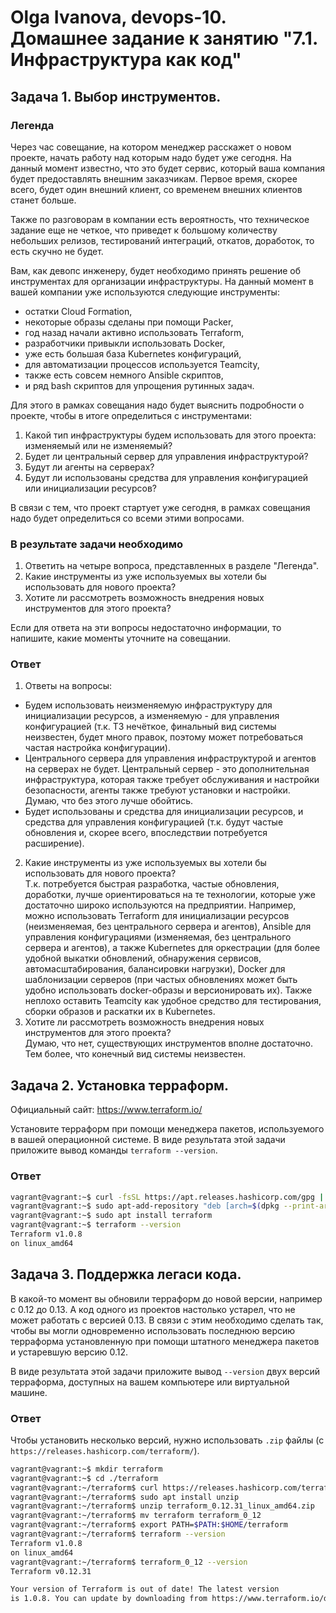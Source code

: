 # Olga Ivanova, devops-10. Домашнее задание к занятию "7.1. Инфраструктура как код"

## Задача 1. Выбор инструментов.

### Легенда

Через час совещание, на котором менеджер расскажет о новом проекте, начать работу над которым надо будет уже сегодня.
На данный момент известно, что это будет сервис, который ваша компания будет предоставлять внешним заказчикам.
Первое время, скорее всего, будет один внешний клиент, со временем внешних клиентов станет больше.

Также по разговорам в компании есть вероятность, что техническое задание еще не четкое, что приведет к большому
количеству небольших релизов, тестирований интеграций, откатов, доработок, то есть скучно не будет.

Вам, как девопс инженеру, будет необходимо принять решение об инструментах для организации инфраструктуры.
На данный момент в вашей компании уже используются следующие инструменты:
- остатки Сloud Formation,
- некоторые образы сделаны при помощи Packer,
- год назад начали активно использовать Terraform,
- разработчики привыкли использовать Docker,
- уже есть большая база Kubernetes конфигураций,
- для автоматизации процессов используется Teamcity,
- также есть совсем немного Ansible скриптов,
- и ряд bash скриптов для упрощения рутинных задач.

Для этого в рамках совещания надо будет выяснить подробности о проекте, чтобы в итоге определиться с инструментами:

1. Какой тип инфраструктуры будем использовать для этого проекта: изменяемый или не изменяемый?
1. Будет ли центральный сервер для управления инфраструктурой?
1. Будут ли агенты на серверах?
1. Будут ли использованы средства для управления конфигурацией или инициализации ресурсов?

В связи с тем, что проект стартует уже сегодня, в рамках совещания надо будет определиться со всеми этими вопросами.

### В результате задачи необходимо

1. Ответить на четыре вопроса, представленных в разделе "Легенда".
1. Какие инструменты из уже используемых вы хотели бы использовать для нового проекта?
1. Хотите ли рассмотреть возможность внедрения новых инструментов для этого проекта?

Если для ответа на эти вопросы недостаточно информации, то напишите, какие моменты уточните на совещании.

### Ответ 

1. Ответы на вопросы:
- Будем использовать неизменяемую инфраструктуру для инициализации ресурсов, а изменяемую - для управления конфигурацией 
(т.к. ТЗ нечёткое, финальный вид системы неизвестен, будет много правок, поэтому может потребоваться частая настройка конфигурации). 
- Центрального сервера для управления инфраструктурой и агентов на серверах не будет. Центральный сервер - это дополнительная инфраструктура, 
которая также требует обслуживания и настройки безопасности, агенты также требуют установки и настройки. Думаю, что без этого лучше обойтись.  
- Будет использованы и средства для инициализации ресурсов, и средства для управления конфигурацией (т.к. будут частые обновления и, скорее всего, впоследствии потребуется расширение).
2. Какие инструменты из уже используемых вы хотели бы использовать для нового проекта?  
Т.к. потребуется быстрая разработка, частые обновления, доработки, лучше ориентироваться на те технологии, которые уже достаточно широко используются на предприятии. Например, можно 
использовать Terraform для инициализации ресурсов (неизменяемая, без центрального сервера и агентов), Ansible для управления конфигурациями (изменяемая, без центрального сервера и агентов), 
а также Kubernetes для оркестрации (для более удобной выкатки обновлений, обнаружения сервисов, автомасштабирования, балансировки нагрузки), Docker для шаблонизации серверов (при частых обновлениях 
может быть удобно использовать docker-образы и версионировать их). Также неплохо оставить Teamcity как удобное средство для тестирования, сборки образов и раскатки их в Kubernetes.
3. Хотите ли рассмотреть возможность внедрения новых инструментов для этого проекта?  
Думаю, что нет, существующих инструментов вполне достаточно. Тем более, что конечный вид системы неизвестен.

## Задача 2. Установка терраформ.

Официальный сайт: https://www.terraform.io/

Установите терраформ при помощи менеджера пакетов, используемого в вашей операционной системе.
В виде результата этой задачи приложите вывод команды `terraform --version`.

### Ответ

```bash
vagrant@vagrant:~$ curl -fsSL https://apt.releases.hashicorp.com/gpg | sudo apt-key add -
vagrant@vagrant:~$ sudo apt-add-repository "deb [arch=$(dpkg --print-architecture)] https://apt.releases.hashicorp.com $(lsb_release -cs) main"
vagrant@vagrant:~$ sudo apt install terraform
vagrant@vagrant:~$ terraform --version
Terraform v1.0.8
on linux_amd64
```

## Задача 3. Поддержка легаси кода.

В какой-то момент вы обновили терраформ до новой версии, например с 0.12 до 0.13.
А код одного из проектов настолько устарел, что не может работать с версией 0.13.
В связи с этим необходимо сделать так, чтобы вы могли одновременно использовать последнюю версию терраформа установленную при помощи
штатного менеджера пакетов и устаревшую версию 0.12.

В виде результата этой задачи приложите вывод `--version` двух версий терраформа, доступных на вашем компьютере
или виртуальной машине.

### Ответ

Чтобы установить несколько версий, нужно использовать `.zip` файлы (с `https://releases.hashicorp.com/terraform/`).  

```bash
vagrant@vagrant:~$ mkdir terraform
vagrant@vagrant:~$ cd ./terraform
vagrant@vagrant:~/terraform$ curl https://releases.hashicorp.com/terraform/0.12.31/terraform_0.12.31_linux_amd64.zip --output /home/vagrant/terraform/terraform_0.12.31_linux_amd64.zip
vagrant@vagrant:~/terraform$ sudo apt install unzip
vagrant@vagrant:~/terraform$ unzip terraform_0.12.31_linux_amd64.zip
vagrant@vagrant:~/terraform$ mv terraform terraform_0_12
vagrant@vagrant:~/terraform$ export PATH=$PATH:$HOME/terraform
vagrant@vagrant:~/terraform$ terraform --version
Terraform v1.0.8
on linux_amd64
vagrant@vagrant:~/terraform$ terraform_0_12 --version
Terraform v0.12.31

Your version of Terraform is out of date! The latest version
is 1.0.8. You can update by downloading from https://www.terraform.io/downloads.html
```